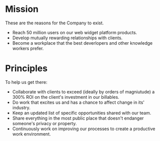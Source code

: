 
# Mission

These are the reasons for the Company to exist.

  * Reach 50 million users on our web widget platform products.
  * Develop mutually rewarding relationships with clients.
  * Become a workplace that the best deverlopers and other knowledge workers prefer.

# Principles

To help us get there:

  * Collaborate with clients to exceed (ideally by orders of magniutude) a 300% ROI on the client's investment in our billables.
  * Do work that excites us and has a chance to affect change in its' industry.
  * Keep an updated list of specific opportunities shared with our team.
  * Share everything in the most public place that doesn't endanger someone's privacy or property.
  * Continuously work on improving our processes to create a productive work environment.
